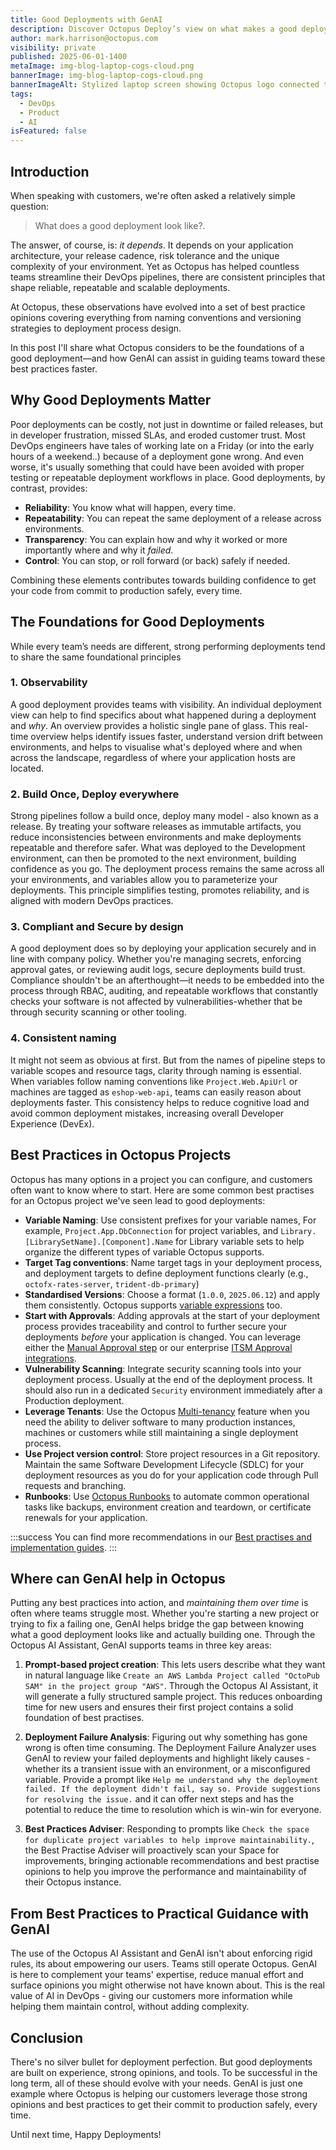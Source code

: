 ```yaml
---
title: Good Deployments with GenAI
description: Discover Octopus Deploy’s view on what makes a good deployment, and how GenAI can help teams adopt best practices faster and with more confidence.
author: mark.harrison@octopus.com
visibility: private
published: 2025-06-01-1400
metaImage: img-blog-laptop-cogs-cloud.png
bannerImage: img-blog-laptop-cogs-cloud.png
bannerImageAlt: Stylized laptop screen showing Octopus logo connected to cogs in the cloud, with a clipboard to the right.
tags:
  - DevOps
  - Product
  - AI
isFeatured: false
---
```


## Introduction

When speaking with customers, we're often asked a relatively simple question:

> What does a good deployment look like?.

The answer, of course, is: *it depends*. It depends on your application architecture, your release cadence, risk tolerance and the unique complexity of your environment. Yet as Octopus has helped countless teams streamline their DevOps pipelines, there are consistent principles that shape reliable, repeatable and scalable deployments.

At Octopus, these observations have evolved into a set of best practice opinions covering everything from naming conventions and versioning strategies to deployment process design. 

In this post I'll share what Octopus considers to be the foundations of a good deployment—and how GenAI can assist in guiding teams toward these best practices faster.

## Why Good Deployments Matter

Poor deployments can be costly, not just in downtime or failed releases, but in developer frustration, missed SLAs, and eroded customer trust. Most DevOps engineers have tales of working late on a Friday (or into the early hours of a weekend..) because of a deployment gone wrong. And even worse, it's usually something that could have been avoided with proper testing or repeatable deployment workflows in place. Good deployments, by contrast, provides:

- **Reliability**: You know what will happen, every time.
- **Repeatability**: You can repeat the same deployment of a release across environments.
- **Transparency**: You can explain how and why it worked or more importantly where and why it *failed*.
- **Control**: You can stop, or roll forward (or back) safely if needed.

Combining these elements contributes towards building confidence to get your code from commit to production safely, every time.  

## The Foundations for Good Deployments

While every team’s needs are different, strong performing deployments tend to share the same foundational principles

### 1. Observability 

A good deployment provides teams with visibility. An individual deployment view can help to find specifics about what happened during a deployment and *why*. An overview provides a holistic single pane of glass. This real-time overview helps identify issues faster, understand version drift between environments, and helps to visualise what's deployed where and when across the landscape, regardless of where your application hosts are located.

### 2. Build Once, Deploy everywhere

Strong pipelines follow a build once, deploy many model - also known as a release. By treating your software releases as immutable artifacts, you reduce inconsistencies between environments and make deployments repeatable and therefore safer. What was deployed to the Development environment, can then be promoted to the next environment, building confidence as you go. The deployment process remains the same across all your environments, and variables allow you to parameterize your deployments. This principle simplifies testing, promotes reliability, and is aligned with modern DevOps practices.

### 3. Compliant and Secure by design

A good deployment does so by deploying your application securely and in line with company policy. Whether you're managing secrets, enforcing approval gates, or reviewing audit logs, secure deployments build trust. Compliance shouldn't be an afterthought—it needs to be embedded into the process through RBAC, auditing, and repeatable workflows that constantly checks your software is not affected by vulnerabilities-whether that be through security scanning or other tooling.

### 4. Consistent naming

It might not seem as obvious at first. But from the names of pipeline steps to variable scopes and resource tags, clarity through naming is essential. When variables follow naming conventions like `Project.Web.ApiUrl` or machines are tagged as `eshop-web-api`, teams can easily reason about deployments faster. This consistency helps to reduce cognitive load and avoid common deployment mistakes, increasing overall Developer Experience (DevEx).

## Best Practices in Octopus Projects

Octopus has many options in a project you can configure, and customers often want to know where to start. Here are some common best practises for an Octopus project we've seen lead to good deployments:

- **Variable Naming**: Use consistent prefixes for your variable names, For example, `Project.App.DbConnection` for project variables, and `Library.[LibrarySetName].[Component].Name` for Library variable sets to help organize the different types of variable Octopus supports. 
- **Target Tag conventions**: Name target tags in your deployment process, and deployment targets to define deployment functions clearly (e.g., `octofx-rates-server`, `trident-db-primary`)
- **Standardised Versions**: Choose a format (`1.0.0`, `2025.06.12`) and apply them consistently. Octopus supports [variable expressions](https://octopus.com/docs/releases/release-versioning) too. 
- **Start with Approvals**: Adding approvals at the start of your deployment process provides traceability and control to further secure your deployments *before* your application is changed. You can leverage either the [Manual Approval step](https://octopus.com/docs/projects/built-in-step-templates/manual-intervention-and-approvals) or our enterprise [ITSM Approval integrations](https://octopus.com/docs/approvals).
- **Vulnerability Scanning**: Integrate security scanning tools into your deployment process. Usually at the end of the deployment process. It should also run in a dedicated `Security` environment immediately after a Production deployment.
- **Leverage Tenants**: Use the Octopus [Multi-tenancy](https://octopus.com/docs/tenants) feature when you need the ability to deliver software to many production instances, machines or customers while still maintaining a single deployment process.
- **Use Project version control**: Store project resources in a Git repository. Maintain the same Software Development Lifecycle (SDLC) for your deployment resources as you do for your application code through Pull requests and branching.
- **Runbooks**: Use [Octopus Runbooks](https://octopus.com/docs/runbooks) to automate common operational tasks like backups, environment creation and teardown, or certificate renewals for your application.

:::success
You can find more recommendations in our [Best practises and implementation guides](https://octopus.com/docs/best-practices).
:::

## Where can GenAI help in Octopus

Putting any best practices into action, and *maintaining them over time* is often where teams struggle most. Whether you're starting a new project or trying to fix a failing one, GenAI helps bridge the gap between knowing what a good deployment looks like and actually building one. Through the Octopus AI Assistant, GenAI supports teams in three key areas:

1. **Prompt-based project creation**: This lets users describe what they want in natural language like `Create an AWS Lambda Project called "OctoPub SAM" in the project group "AWS"`. Through the Octopus AI Assistant, it will generate a fully structured sample project. This reduces onboarding time for new users and ensures their first project contains a solid foundation of best practises.

2. **Deployment Failure Analysis**: Figuring out why something has gone wrong is often time consuming. The Deployment Failure Analyzer uses GenAI to review your failed deployments and highlight likely causes - whether its a transient issue with an environment, or a misconfigured variable. Provide a prompt like `Help me understand why the deployment failed. If the deployment didn't fail, say so. Provide suggestions for resolving the issue.` and it can offer next steps and has the potential to reduce the time to resolution which is win-win for everyone.

3. **Best Practices Adviser**: Responding to prompts like `Check the space for duplicate project variables to help improve maintainability.`, the Best Practise Adviser will proactively scan your Space for improvements, bringing actionable recommendations and best practise opinions to help you improve the performance and maintainability of their Octopus instance. 

## From Best Practices to Practical Guidance with GenAI

The use of the Octopus AI Assistant and GenAI isn't about enforcing rigid rules, its about empowering our users. Teams still operate Octopus. GenAI is here to complement your teams' expertise, reduce manual effort and surface opinions you might otherwise not have known about. This is the real value of AI in DevOps - giving our customers more information while helping them maintain control, without adding complexity.

## Conclusion

There's no silver bullet for deployment perfection. But good deployments are built on experience, strong opinions, and tools. To be successful in the long term, all of these should evolve with your needs. GenAI is just one example where Octopus is helping our customers leverage those strong opinions and best practices to get their commit to production safely, every time.

Until next time, Happy Deployments!